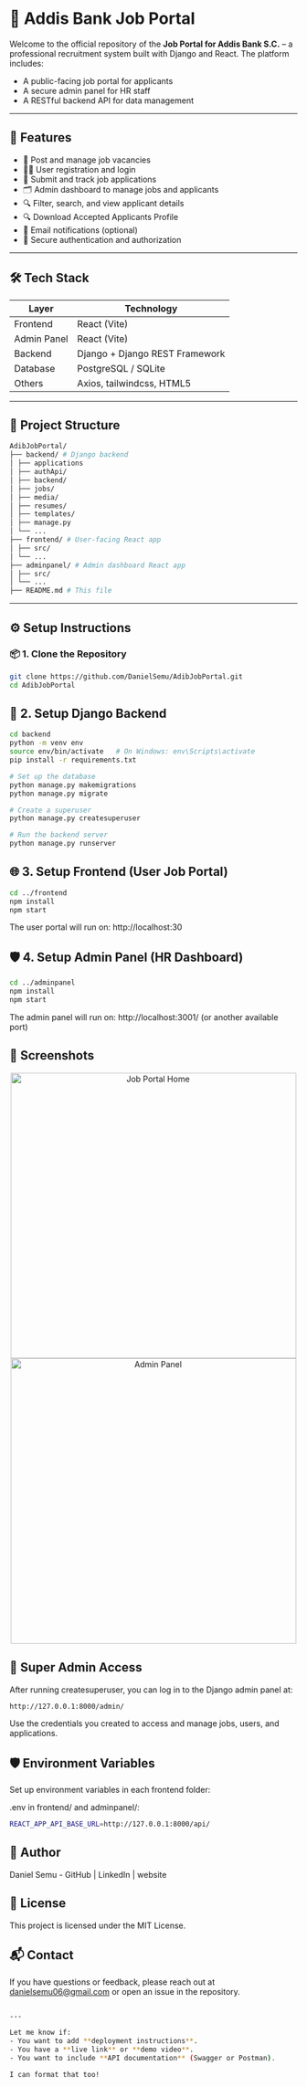 # 🏦 Addis Bank Job Portal

Welcome to the official repository of the **Job Portal for Addis Bank S.C.** – a professional recruitment system built with Django and React. The platform includes:

- A public-facing job portal for applicants
- A secure admin panel for HR staff
- A RESTful backend API for data management
---

## 🚀 Features

- 📝 Post and manage job vacancies
- 👨‍💼 User registration and login
- 📄 Submit and track job applications
- 🗂️ Admin dashboard to manage jobs and applicants
- 🔍 Filter, search, and view applicant details
- 🔍 Download Accepted Applicants Profile
- 📧 Email notifications (optional)
- 🔐 Secure authentication and authorization

---

## 🛠️ Tech Stack

| Layer       | Technology             |
|-------------|------------------------|
| Frontend    | React (Vite)           |
| Admin Panel | React (Vite)           |
| Backend     | Django + Django REST Framework |
| Database    | PostgreSQL / SQLite    |
| Others      | Axios, tailwindcss, HTML5     |

---

## 📂 Project Structure
```bash 
AdibJobPortal/
├── backend/ # Django backend
│ ├── applications
│ ├── authApi/
│ ├── backend/
│ ├── jobs/
│ ├── media/
│ ├── resumes/
│ ├── templates/
│ ├── manage.py
│ └── ...
├── frontend/ # User-facing React app
│ ├── src/
│ └── ...
├── adminpanel/ # Admin dashboard React app
│ ├── src/
│ └── ...
├── README.md # This file
```


---

## ⚙️ Setup Instructions

### 📦 1. Clone the Repository

```bash
git clone https://github.com/DanielSemu/AdibJobPortal.git
cd AdibJobPortal

```
## 🐍 2. Setup Django Backend

```bash
cd backend
python -m venv env
source env/bin/activate   # On Windows: env\Scripts\activate
pip install -r requirements.txt

# Set up the database
python manage.py makemigrations
python manage.py migrate

# Create a superuser
python manage.py createsuperuser

# Run the backend server
python manage.py runserver
```
## 🌐 3. Setup Frontend (User Job Portal)
```bash
cd ../frontend
npm install
npm start
```
The user portal will run on: http://localhost:30
## 🛡️ 4. Setup Admin Panel (HR Dashboard)
```bash
cd ../adminpanel
npm install
npm start
```
The admin panel will run on: http://localhost:3001/ (or another available port)
## 📸 Screenshots
<p align="center"> <img src="screenshots/homepage.png" width="500" alt="Job Portal Home"/> <img src="screenshots/admin-dashboard.png" width="500" alt="Admin Panel"/> </p>

## 👤 Super Admin Access
After running createsuperuser, you can log in to the Django admin panel at:
```bash
http://127.0.0.1:8000/admin/
```
Use the credentials you created to access and manage jobs, users, and applications.

## 🛡️ Environment Variables
Set up environment variables in each frontend folder:

.env in frontend/ and adminpanel/:
```bash 
REACT_APP_API_BASE_URL=http://127.0.0.1:8000/api/
```
## 👥 Author
Daniel Semu - GitHub | LinkedIn | website


## 📄 License
This project is licensed under the MIT License.

## 📬 Contact
If you have questions or feedback, please reach out at danielsemu06@gmail.com or open an issue in the repository.

```bash

---

Let me know if:
- You want to add **deployment instructions**.
- You have a **live link** or **demo video**.
- You want to include **API documentation** (Swagger or Postman).

I can format that too!
```
